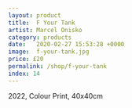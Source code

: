 ```yaml
---
layout: product
title:  F Your Tank
artist: Marcel Onisko
category: products
date:   2020-02-27 15:53:28 +0000
image:  f-your-tank.jpg
price: £20
permalink: /shop/f-your-tank
index: 14
---
```

2022, Colour Print, 40x40cm
